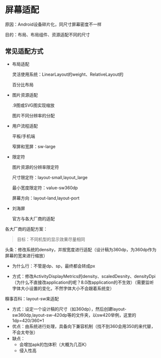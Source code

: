 # 屏幕适配

原因：Android设备碎片化，同尺寸屏幕密度不一样

目的：布局、布局组件、资源适配不同的尺寸

## 常见适配方式

- 布局适配

  灵活使用系统：LinearLayout的weight、RelativeLayout的

  百分比布局

- 图片资源适配

  .9图或SVG图实现缩放

  图片不同分辨率的分配

- 用户流程适配

  平板/手机端

  窄屏和宽屏：sw-large

- 限定符

  图片资源的分辨率限定符

  尺寸限定符：layout-small,layout_large

  最小宽度限定符：value-sw360dp

  屏幕方向：layout-land,layout-port

- 刘海屏

  官方与各大厂商的适配

各大厂商的适配方案：

> 目标：不同机型的显示效果尽量相同

头条：修改系统的density，并按宽度进行适配（设计稿为360dp，为360dp作为屏幕的宽来进行缩放）

- 为什么行：不管是dp、sp，最终都会转成px

- 方式：修改ActivityDisplayMetrics的density、scaledDesnity、densityDpi（为什么不直接改application的呢？8.0改application的不生效）（需要监听字体大小设置的变化，不然字体大小不会跟着系统变）

糗事百科：layout-sw来适配

- 方式：设定一个设计稿的尺寸（如360dp），然后创建layout-sw360dp,layout-sw-420dp等的文件夹，以sw420举例，这里的1dp=420/360*1
- 优点：由系统进行处理，具备向下兼容机制（找不到360会用350的来代替，不会太夸张）
- 缺点：
  - 会增加apk的包体积（大概为几百K）
  - 侵入性高